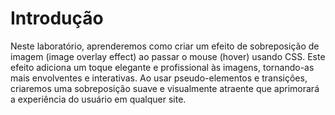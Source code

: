 # Introdução

Neste laboratório, aprenderemos como criar um efeito de sobreposição de imagem (image overlay effect) ao passar o mouse (hover) usando CSS. Este efeito adiciona um toque elegante e profissional às imagens, tornando-as mais envolventes e interativas. Ao usar pseudo-elementos e transições, criaremos uma sobreposição suave e visualmente atraente que aprimorará a experiência do usuário em qualquer site.
